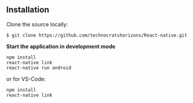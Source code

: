 
## Installation

Clone the source locally:
```
$ git clone https://github.com/technocratshorizons/React-native.git
```

**Start the application in development mode**
```
npm install
react-native link
react-native run android
```
or for VS-Code:
```
npm install
react-native link
```
